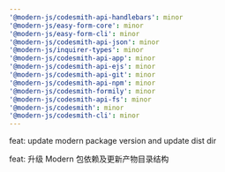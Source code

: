 ```yaml
---
'@modern-js/codesmith-api-handlebars': minor
'@modern-js/easy-form-core': minor
'@modern-js/easy-form-cli': minor
'@modern-js/codesmith-api-json': minor
'@modern-js/inquirer-types': minor
'@modern-js/codesmith-api-app': minor
'@modern-js/codesmith-api-ejs': minor
'@modern-js/codesmith-api-git': minor
'@modern-js/codesmith-api-npm': minor
'@modern-js/codesmith-formily': minor
'@modern-js/codesmith-api-fs': minor
'@modern-js/codesmith': minor
'@modern-js/codesmith-cli': minor
---
```


feat: update modern package version and update dist dir

feat: 升级 Modern 包依赖及更新产物目录结构
